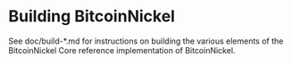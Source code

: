 Building BitcoinNickel
================

See doc/build-*.md for instructions on building the various
elements of the BitcoinNickel Core reference implementation of BitcoinNickel.
